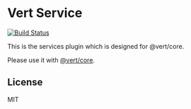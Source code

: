 # Vert Service

[![Build Status](https://travis-ci.com/LancerComet/Vert.svg?token=5zYzqd8cwqrVEG6tvNJs&branch=master)](https://travis-ci.com/LancerComet/vue-enterprise)

This is the services plugin which is designed for @vert/core.

Please use it with [@vert/core](https://github.com/LancerComet/Vert-Core).

## License 

MIT
